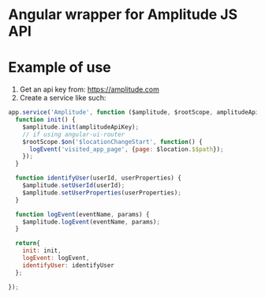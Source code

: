 # Angular wrapper for Amplitude JS API

# Example of use #
1. Get an api key from: https://amplitude.com
2. Create a service like such:

```javascript
app.service('Amplitude', function ($amplitude, $rootScope, amplitudeApiKey, $location) {
  function init() {
    $amplitude.init(amplitudeApiKey);
    // if using angular-ui-router
    $rootScope.$on('$locationChangeStart', function() {
      logEvent('visited_app_page', {page: $location.$$path});
    });
  }

  function identifyUser(userId, userProperties) {
    $amplitude.setUserId(userId);
    $amplitude.setUserProperties(userProperties);
  }

  function logEvent(eventName, params) {
    $amplitude.logEvent(eventName, params);
  }

  return{
    init: init,
    logEvent: logEvent,
    identifyUser: identifyUser
  };

});
```

